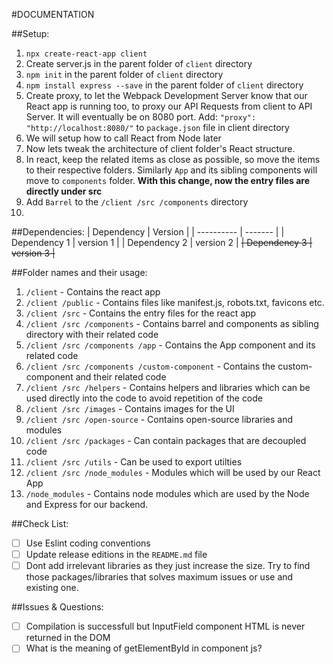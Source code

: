 #DOCUMENTATION

##Setup:
1.  `npx create-react-app client`
2.  Create server.js in the parent folder of `client` directory
3.  `npm init` in the parent folder of `client` directory
4.  `npm install express --save` in the parent folder of `client` directory
5.  Create proxy, to let the Webpack Development Server know that our React app is running too, to proxy our API Requests from client to API Server. It will eventually be on 8080 port.
    Add:
		`"proxy": "http://localhost:8080/"`
    to `package.json` file in client directory
6.  We will setup how to call React from Node later
7.  Now lets tweak the architecture of client folder's React structure.
8.  In react, keep the related items as close as possible, so move the items to their respective folders. Similarly `App` and its sibling components will move to `components` folder.
    **With this change, now the entry files are directly under src**
9.  Add `Barrel` to the `/client /src /components` directory
10. 

##Dependencies:
| Dependency | Version |
| ---------- | ------- |
| Dependency 1 | version 1 |
| Dependency 2 | version 2 |
~~| Dependency 3 | version 3 |~~

##Folder names and their usage:
1.  `/client` - Contains the react app
2.  `/client /public` - Contains files like manifest.js, robots.txt, favicons etc.
3.  `/client /src` - Contains the entry files for the react app
4.  `/client /src /components` - Contains barrel and components as sibling directory with their related code
5.  `/client /src /components /app` - Contains the App component and its related code
6.  `/client /src /components /custom-component` - Contains the custom-component and their related code
7.  `/client /src /helpers` - Contains helpers and libraries which can be used directly into the code to avoid repetition of the code
8.  `/client /src /images` - Contains images for the UI
9.  `/client /src /open-source` - Contains open-source libraries and modules
10. `/client /src /packages` - Can contain packages that are decoupled code
11. `/client /src /utils` - Can be used to export utilties
12. `/client /src /node_modules` - Modules which will be used by our React App
13. `/node_modules` - Contains node modules which are used by the Node and Express for our backend.

##Check List:
- [ ] Use Eslint coding conventions
- [ ] Update release editions in the `README.md` file
- [ ] Dont add irrelevant libraries as they just increase the size. Try to find those packages/libraries that solves maximum issues or use and existing one.

##Issues & Questions:
- [ ] Compilation is successfull but InputField component HTML is never returned in the DOM
- [ ] What is the meaning of getElementById in component js?
